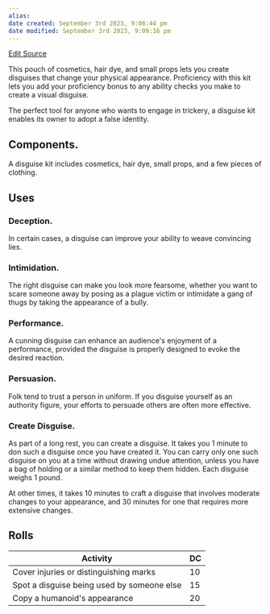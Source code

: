 ```yaml
---
alias: 
date created: September 3rd 2023, 9:06:44 pm
date modified: September 3rd 2023, 9:09:16 pm
---
```

[Edit Source](https://github.com/bradhaas/TheCompendium-v2/blob/main/Custom%20Backgrounds/Tools/Disguise%20Kit.md)

This pouch of cosmetics, hair dye, and small props lets you create disguises that change your physical appearance. Proficiency with this kit lets you add your proficiency bonus to any ability checks you make to create a visual disguise.

The perfect tool for anyone who wants to engage in trickery, a disguise kit enables its owner to adopt a false identity.

## Components.
A disguise kit includes cosmetics, hair dye, small props, and a few pieces of clothing.

## Uses
### Deception.
In certain cases, a disguise can improve your ability to weave convincing lies.
### Intimidation.
The right disguise can make you look more fearsome, whether you want to scare someone away by posing as a plague victim or intimidate a gang of thugs by taking the appearance of a bully.
### Performance.
A cunning disguise can enhance an audience's enjoyment of a performance, provided the disguise is properly designed to evoke the desired reaction.
### Persuasion.
Folk tend to trust a person in uniform. If you disguise yourself as an authority figure, your efforts to persuade others are often more effective.
### Create Disguise.
As part of a long rest, you can create a disguise. It takes you 1 minute to don such a disguise once you have created it. You can carry only one such disguise on you at a time without drawing undue attention, unless you have a bag of holding or a similar method to keep them hidden. Each disguise weighs 1 pound.

At other times, it takes 10 minutes to craft a disguise that involves moderate changes to your appearance, and 30 minutes for one that requires more extensive changes.

## Rolls
| Activity                                   | DC  |
| ------------------------------------------ | --- |
| Cover injuries or distinguishing marks     | 10  |
| Spot a disguise being used by someone else | 15  |
| Copy a humanoid's appearance               | 20  |
